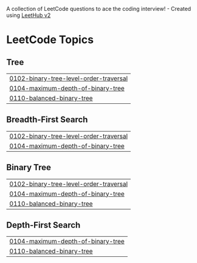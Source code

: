 A collection of LeetCode questions to ace the coding interview! - Created using [LeetHub v2](https://github.com/arunbhardwaj/LeetHub-2.0)
<!---LeetCode Topics Start-->
# LeetCode Topics
## Tree
|  |
| ------- |
| [0102-binary-tree-level-order-traversal](https://github.com/karthiksuresh007/STRIVER-DSA-TREES/tree/master/0102-binary-tree-level-order-traversal) |
| [0104-maximum-depth-of-binary-tree](https://github.com/karthiksuresh007/STRIVER-DSA-TREES/tree/master/0104-maximum-depth-of-binary-tree) |
| [0110-balanced-binary-tree](https://github.com/karthiksuresh007/STRIVER-DSA-TREES/tree/master/0110-balanced-binary-tree) |
## Breadth-First Search
|  |
| ------- |
| [0102-binary-tree-level-order-traversal](https://github.com/karthiksuresh007/STRIVER-DSA-TREES/tree/master/0102-binary-tree-level-order-traversal) |
| [0104-maximum-depth-of-binary-tree](https://github.com/karthiksuresh007/STRIVER-DSA-TREES/tree/master/0104-maximum-depth-of-binary-tree) |
## Binary Tree
|  |
| ------- |
| [0102-binary-tree-level-order-traversal](https://github.com/karthiksuresh007/STRIVER-DSA-TREES/tree/master/0102-binary-tree-level-order-traversal) |
| [0104-maximum-depth-of-binary-tree](https://github.com/karthiksuresh007/STRIVER-DSA-TREES/tree/master/0104-maximum-depth-of-binary-tree) |
| [0110-balanced-binary-tree](https://github.com/karthiksuresh007/STRIVER-DSA-TREES/tree/master/0110-balanced-binary-tree) |
## Depth-First Search
|  |
| ------- |
| [0104-maximum-depth-of-binary-tree](https://github.com/karthiksuresh007/STRIVER-DSA-TREES/tree/master/0104-maximum-depth-of-binary-tree) |
| [0110-balanced-binary-tree](https://github.com/karthiksuresh007/STRIVER-DSA-TREES/tree/master/0110-balanced-binary-tree) |
<!---LeetCode Topics End-->